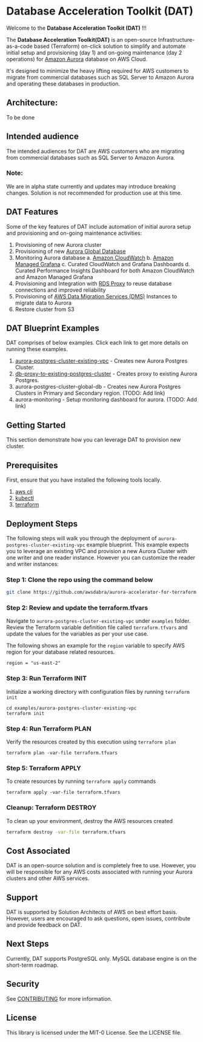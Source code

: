 # Database Acceleration Toolkit (DAT) 
Welcome to the **Database Acceleration Toolkit (DAT)** !!! 

The **Database Acceleration Toolkit(DAT)** is an open-source Infrastructure-as-a-code based (Terraform) on-click solution to simplify and automate initial setup and provisioning (day 1) and on-going maintenance (day 2 operations) for [Amazon Aurora](https://aws.amazon.com/rds/aurora/) database on AWS Cloud. 

It's designed to minimize the heavy lifting required for AWS customers to migrate from commercial databases such as SQL Server to Amazon Aurora and operating these databases in production.

## Architecture: 

To be done 

## Intended audience

The intended audiences for DAT are AWS customers who are migrating from commercial databases such as SQL Server to Amazon Aurora.

### Note: 
We are in alpha state currently and updates may introduce breaking changes. Solution is not recommended for production use at this time.

## DAT Features

Some of the key features of DAT include automation of initial aurora setup and provisioning and on-going maintenance activities:
   1. Provisioning of new Aurora cluster
   2. Provisioning of new [Aurora Global Database](https://aws.amazon.com/rds/aurora/global-database/)
   3. Monitoring Aurora database 
   	a. [Amazon CloudWatch](https://aws.amazon.com/cloudwatch/)
   	b. [Amazon Managed Grafana](https://aws.amazon.com/grafana/)
	c. Curated CloudWatch and Grafana Dashboards
	d. Curated Performance Insights Dashboard for both Amazon CloudWatch and Amazon Managed Grafana
   4. Provisioning and Integration with [RDS Proxy](https://aws.amazon.com/rds/proxy/) to reuse database connections and improved reliability
   5. Provisioning of [AWS Data Migration Services (DMS)](https://aws.amazon.com/dms/) Instances to migrate data to Aurora
   6. Restore cluster from S3

## DAT Blueprint Examples

DAT comprises of below examples. Click each link to get more details on running these examples.
1. [aurora-postgres-cluster-existing-vpc](https://github.com/aws-samples/aws-database-acceleration-toolkit/tree/main/examples/aurora-postgres-cluster-existing-vpc) - Creates new Aurora Postgres Cluster. 
2. [db-proxy-to-existing-postgres-cluster](https://github.com/aws-samples/aws-database-acceleration-toolkit/tree/main/examples/db-proxy-to-existing-postgres-cluster) - Creates proxy to existing Aurora Postgres. 
3. aurora-postgres-cluster-global-db - Creates new Aurora Postgres Clusters in Primary and Secondary region. (TODO: Add link)
4. aurora-monitoring - Setup monitoring dashboard for aurora. (TODO: Add link)

## Getting Started

This section demonstrate how you can leverage DAT to provision new cluster.

## Prerequisites

First, ensure that you have installed the following tools locally.

1. [aws cli](https://docs.aws.amazon.com/cli/latest/userguide/install-cliv2.html)
2. [kubectl](https://kubernetes.io/docs/tasks/tools/)
3. [terraform](https://learn.hashicorp.com/tutorials/terraform/install-cli)

## Deployment Steps

The following steps will walk you through the deployment of `aurora-postgres-cluster-existing-vpc` example blueprint. This example expects you to leverage an existing VPC and provision a new Aurora Cluster with one writer and one reader instance. However you can customize the reader and writer instances:

### Step 1: Clone the repo using the command below

```sh
git clone https://github.com/awsdabra/aurora-accelerator-for-terraform
```

### Step 2: Review and update the terraform.tfvars
Navigate to `aurora-postgres-cluster-existing-vpc` under `examples` folder. Review the Terraform variable definition file called `terraform.tfvars` and update the values for the variables as per your use case. 

The following shows an example for the `region` variable to specify AWS region for your database related resources. 
```shell script
region = "us-east-2"
```

### Step 3: Run Terraform INIT
Initialize a working directory with configuration files by running `terraform init` 

```shell script
cd examples/aurora-postgres-cluster-existing-vpc
terraform init
```

### Step 4: Run Terraform PLAN
Verify the resources created by this execution using `terraform plan`

```shell script
terraform plan -var-file terraform.tfvars
```

### Step 5: Terraform APPLY
To create resources by running `terraform apply` commands

```shell script
terraform apply -var-file terraform.tfvars
```

### Cleanup: Terraform DESTROY

To clean up your environment, destroy the AWS resources created 

```sh
terraform destroy -var-file terraform.tfvars
```

## Cost Associated

DAT is an open-source solution and is completely free to use. However, you will be responsible for any AWS costs associated with running your Aurora clusters and other AWS services.

## Support 

DAT is supported by Solution Architects of AWS on best effort basis. However, users are encouraged to ask questions, open issues, contribute and provide feedback on DAT.

## Next Steps

Currently, DAT supports PostgreSQL only. MySQL database engine is on the short-term roadmap. 

## Security

See [CONTRIBUTING](CONTRIBUTING.md#security-issue-notifications) for more information.

## License

This library is licensed under the MIT-0 License. See the LICENSE file.
